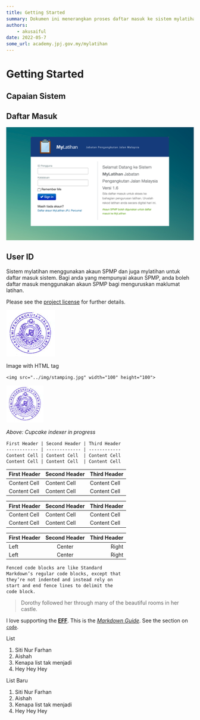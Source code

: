 ```yaml
---
title: Getting Started
summary: Dokumen ini menerangkan proses daftar masuk ke sistem mylatihan
authors:
    - akusaiful    
date: 2022-05-7
some_url: academy.jpj.gov.my/mylatihan
---
```


# Getting Started

## Capaian Sistem

## Daftar Masuk

![](img/login.png)

## User ID

Sistem mylatihan menggunakan akaun SPMP dan juga mylatihan untuk daftar masuk sistem. Bagi anda yang mempunyai akaun SPMP, anda boleh daftar masuk menggunakan akaun SPMP bagi menguruskan maklumat latihan.

Please see the [project license](login.md) for further details.

![Stamping](img/stamping.jpg)

Image with HTML tag

    <img src="../img/stamping.jpg" width="100" height="100">

<img src="../img/stamping.jpg" width="100" height="100">

*Above: Cupcake indexer in progress*

    First Header | Second Header | Third Header
    ------------ | ------------- | ------------
    Content Cell | Content Cell  | Content Cell
    Content Cell | Content Cell  | Content Cell

First Header | Second Header | Third Header
------------ | ------------- | ------------
Content Cell | Content Cell  | Content Cell
Content Cell | Content Cell  | Content Cell


| First Header | Second Header | Third Header |
| ------------ | ------------- | ------------ |
| Content Cell | Content Cell  | Content Cell |
| Content Cell | Content Cell  | Content Cell |

First Header | Second Header | Third Header
:----------- |:-------------:| -----------:
Left         | Center        | Right
Left         | Center        | Right


```
Fenced code blocks are like Standard
Markdown’s regular code blocks, except that
they’re not indented and instead rely on
start and end fence lines to delimit the
code block.
```

> Dorothy followed her through many of the beautiful rooms in her castle.

I love supporting the **[EFF](https://eff.org)**.
This is the *[Markdown Guide](https://www.markdownguide.org)*.
See the section on [`code`](#code).

List

1. Siti Nur Farhan
2. Aishah
3. Kenapa list tak menjadi
4. Hey Hey Hey

List Baru

1. Siti Nur Farhan
1. Aishah
1. Kenapa list tak menjadi
1. Hey Hey Hey